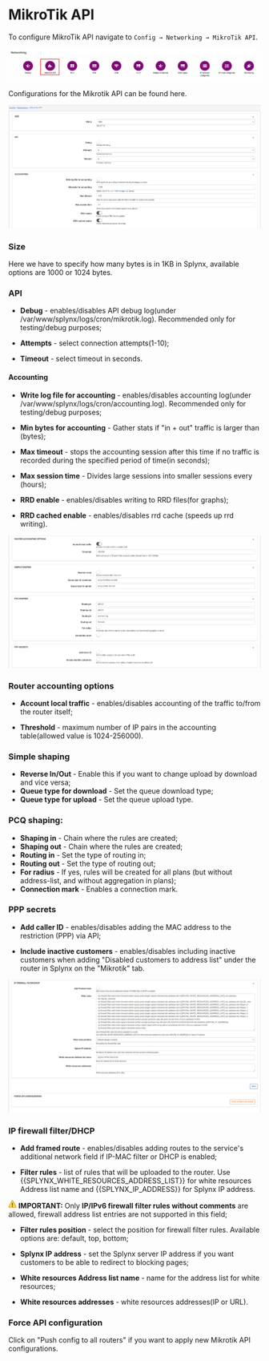 MikroTik API
===========

To configure MikroTik API navigate to `Config → Networking → MikroTik API`.

![Icon](icon.png)

Configurations for the Mikrotik API can be found here.

![Config 1](settings_1.png)

### Size

Here we have to specify how many bytes is in 1KB in Splynx, available options are 1000 or 1024 bytes.

### API

* **Debug** - enables/disables API debug log(under /var/www/splynx/logs/cron/mikrotik.log). Recommended only for testing/debug purposes;

* **Attempts** - select connection attempts(1-10);

* **Timeout** - select timeout in seconds.

#### Accounting

* **Write log file for accounting** - enables/disables accounting log(under /var/www/splynx/logs/cron/accounting.log). Recommended only for testing/debug purposes;

* **Min bytes for accounting** - Gather stats if "in + out" traffic is larger than (bytes);

* **Max timeout** - stops the accounting session after this time if no traffic is recorded during the specified period of time(in seconds);

* **Max session time** - Divides large sessions into smaller sessions every (hours);

* **RRD enable** - enables/disables writing to RRD files(for graphs);

* **RRD cached enable** - enables/disables rrd cache (speeds up rrd writing).

![config 2](settings_2.png)

### Router accounting options

* **Account local traffic** - enables/disables accounting of the traffic to/from the router itself;

* **Threshold** - maximum number of IP pairs in the accounting table(allowed value is 1024-256000).

### Simple shaping

* **Reverse In/Out** - Enable this if you want to change upload by download and vice versa;
* **Queue type for download** - Set the queue download type;
* **Queue type for upload** - Set the queue upload type.

### PCQ shaping:

* **Shaping in** - Chain where the rules are created;
* **Shaping out** - Chain where the rules are created;
* **Routing in** - Set the type of routing in;
* **Routing out** - Set the type of routing out;
* **For radius** - If yes, rules will be created for all plans (but without address-list, and without aggregation in plans);
* **Connection mark** - Enables a connection mark.

### PPP secrets

* **Add caller ID** - enables/disables adding the MAC address to the restriction (PPP) via API;

* **Include inactive customers** - enables/disables including inactive customers when adding "Disabled customers to address list" under the router in Splynx on the "Mikrotik" tab.

![Config 3](settings_3.png)

### IP firewall filter/DHCP

* **Add framed route** - enables/disables adding routes to the service's additional network field if IP-MAC filter or DHCP is enabled;

* **Filter rules** - list of rules that will be uploaded to the router. Use {{SPLYNX_WHITE_RESOURCES_ADDRESS_LIST}} for white resources Address list name and {{SPLYNX_IP_ADDRESS}} for Splynx IP address.

<icon class="image-icon">![Important](warning.png)</icon> **IMPORTANT:** Only **IP/IPv6 firewall filter rules without comments** are allowed, firewall address list entries are not supported in this field;

* **Filter rules position** - select the position for firewall filter rules. Available options are: default, top, bottom;

* **Splynx IP address** - set the Splynx server IP address if you want customers to be able to redirect to blocking pages;

* **White resources Address list name** - name for the address list for white resources;

* **White resources addresses** - white resources addresses(IP or URL).

### Force API configuration

Click on "Push config to all routers" if you want to apply new Mikrotik API configurations.
